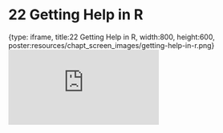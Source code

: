# 22 Getting Help in R
 
{type: iframe, title:22 Getting Help in R, width:800, height:600, poster:resources/chapt_screen_images/getting-help-in-r.png}
![](https://datatrail-jhu.github.io/DataTrail/no_toc/getting-help-in-r.html)
 

 
